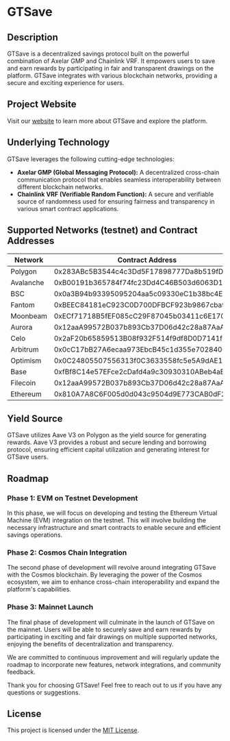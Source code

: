 # GTSave

## Description
GTSave is a decentralized savings protocol built on the powerful combination of Axelar GMP and Chainlink VRF. It empowers users to save and earn rewards by participating in fair and transparent drawings on the platform. GTSave integrates with various blockchain networks, providing a secure and exciting experience for users.

## Project Website
Visit our [website](https://gtsave.web.app) to learn more about GTSave and explore the platform.

## Underlying Technology
GTSave leverages the following cutting-edge technologies:

- **Axelar GMP (Global Messaging Protocol):** A decentralized cross-chain communication protocol that enables seamless interoperability between different blockchain networks.
- **Chainlink VRF (Verifiable Random Function):** A secure and verifiable source of randomness used for ensuring fairness and transparency in various smart contract applications.

## Supported Networks (testnet) and Contract Addresses

| Network      | Contract Address                                    |
|--------------|-----------------------------------------------------|
| Polygon      | 0x283ABc5B3544c4c3Dd5F17898777Da8b519fD0aE          |
| Avalanche    | 0xB00191b365784f74fc23Dd4C46B503d6063D1570          |
| BSC          | 0x0a3B94b93395095204aa5c09330eC1b38bc4EE77          |
| Fantom       | 0xBEEC84181eC923C0D700DFBCF923b9867cba98D0          |
| Moonbeam     | 0xECf71718B5fEF085cC29F87045b03411c6E1707C          |
| Aurora       | 0x12aaA99572B037b893Cb37D06d42c28a87AaAC37          |
| Celo         | 0x2aF20b65859513B08f932F514f9df8D0D7141f7E          |
| Arbitrum     | 0x0cC17bB27A6ecaa973EbcB45c1d355e70284008a          |
| Optimism     | 0x0C24805507556313f0C3633558fc5e5A9dAE1d36          |
| Base         | 0xfBf8C14e57EFce2cDafd4a9c30930310ABeb4aB6          |
| Filecoin     | 0x12aaA99572B037b893Cb37D06d42c28a87AaAC37          |
| Ethereum     | 0x810A7A8C6F005d0d043c9504d9E773CAB0dF22F8          |

## Yield Source
GTSave utilizes Aave V3 on Polygon as the yield source for generating rewards. Aave V3 provides a robust and secure lending and borrowing protocol, ensuring efficient capital utilization and generating interest for GTSave users.

## Roadmap

### Phase 1: EVM on Testnet Development
In this phase, we will focus on developing and testing the Ethereum Virtual Machine (EVM) integration on the testnet. This will involve building the necessary infrastructure and smart contracts to enable secure and efficient savings operations.

### Phase 2: Cosmos Chain Integration
The second phase of development will revolve around integrating GTSave with the Cosmos blockchain. By leveraging the power of the Cosmos ecosystem, we aim to enhance cross-chain interoperability and expand the platform's capabilities.

### Phase 3: Mainnet Launch
The final phase of development will culminate in the launch of GTSave on the mainnet. Users will be able to securely save and earn rewards by participating in exciting and fair drawings on multiple supported networks, enjoying the benefits of decentralization and transparency.

We are committed to continuous improvement and will regularly update the roadmap to incorporate new features, network integrations, and community feedback.

Thank you for choosing GTSave! Feel free to reach out to us if you have any questions or suggestions.

## License
This project is licensed under the [MIT License](LICENSE).
